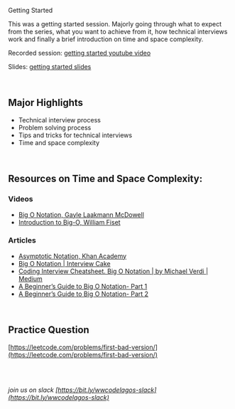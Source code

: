 Getting Started

This was a getting started session. Majorly going through what to expect from the series, what you want to achieve from it, how technical interviews work and finally a brief introduction on time and space complexity.

Recorded session: [getting started youtube video](https://youtu.be/4UbPttU9kgE)

Slides: [getting started slides](https://github.com/wwcodelagos/algorithm-and-datastructures-series/blob/main/getting-started/Getting%20Started.pdf)

<br>

## Major Highlights

- Technical interview process
- Problem solving process
- Tips and tricks for technical interviews
- Time and space complexity

<br>

## Resources on Time and Space Complexity:
### Videos

- [Big O Notation, Gayle Laakmann McDowell](https://youtu.be/v4cd1O4zkGw)
- [Introduction to Big-O, William Fiset](https://youtu.be/zUUkiEllHG0)

### Articles

- [Asymptotic Notation, Khan Academy](https://www.khanacademy.org/computing/computer-science/algorithms/asymptotic-notation/a/asymptotic-notation)
- [Big O Notation | Interview Cake](https://www.interviewcake.com/article/java/big-o-notation-time-and-space-complexity)
- [Coding Interview Cheatsheet. Big O Notation | by Michael Verdi | Medium](https://medium.com/@verdi/coding-interview-cheatsheet-4c0676cd4a5c)
- [A Beginner’s Guide to Big O Notation- Part 1](https://medium.com/better-programming/a-beginners-guide-to-big-o-notation-pt-1-19ec031b698b)
- [A Beginner’s Guide to Big O Notation- Part 2](https://medium.com/swlh/a-beginners-guide-to-big-o-notation-part-2-c4ede76cea36)

<br>


## Practice Question

[https://leetcode.com/problems/first-bad-version/](https://leetcode.com/problems/first-bad-version/)


<br>
<br>

<i>join us on slack [https://bit.ly/wwcodelagos-slack](https://bit.ly/wwcodelagos-slack)</i>
